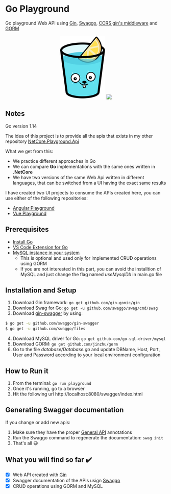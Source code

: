 # Go Playground
Go playground Web API using [Gin](https://github.com/gin-gonic/gin), [Swaggo](https://github.com/swaggo/gin-swagger), [CORS gin's middleware](https://github.com/gin-contrib/cors) and [GORM](https://gorm.io/)

<p align="center">
  <img height="200" src="https://raw.githubusercontent.com/gin-gonic/logo/master/color.png">
  <img height="200" src="https://avatars0.githubusercontent.com/u/29616670?s=400&v=4">
</p>

## Notes
Go version 1.14

The idea of this project is to provide all the apis that exists in my other repository [NetCore.Playground.Api](https://github.com/joacod/NetCore.Playground.Api)

What we get from this:
- We practice different approaches in Go
- We can compare **Go** implementations with the same ones written in **.NetCore**
- We have two versions of the same Web Api written in different languages, that can be switched from a UI having the exact same results

I have created two UI projects to consume the APIs created here, you can use either of the following repositories:
- [Angular Playground](https://github.com/joacod/angular-playground-ui)
- [Vue Playground](https://github.com/joacod/vue-playground-ui)

## Prerequisites
- [Install Go](https://golang.org/)
- [VS Code Extension for Go](https://github.com/microsoft/vscode-go)
- [MySQL instance in your system](https://www.mysql.com/)
    - This is optional and used only for implemented CRUD operations using GORM
    - If you are not interested in this part, you can avoid the installtion of MySQL and just change the flag named *useMysqlDb* in main.go file

## Installation and Setup
1. Download Gin framework: `go get github.com/gin-gonic/gin`
2. Download Swag for Go: `go get -u github.com/swaggo/swag/cmd/swag`
3. Download [gin-swagger](https://github.com/swaggo/gin-swagger) by using:
```sh
$ go get -u github.com/swaggo/gin-swagger
$ go get -u github.com/swaggo/files
```
4. Download MySQL driver for Go: `go get github.com/go-sql-driver/mysql`
5. Download GORM: `go get github.com/jinzhu/gorm`
6. Go to the file *database/Database.go* and update DBName, Host, Port, User and Password according to your local environment configuration

## How to Run it
1. From the terminal: `go run playground`
2. Once it's running, go to a browser
3. Hit the following url http://localhost:8080/swagger/index.html

## Generating Swagger documentation
If you change or add new apis:
1. Make sure they have the proper [General API](https://github.com/swaggo/swag/blob/master/README.md#general-api-info) annotations
2. Run the Swaggo command to regenerate the documentation: `swag init`
3. That's all :smiley:

## What you will find so far :heavy_check_mark:
- [x] Web API created with [Gin](https://github.com/gin-gonic/gin)
- [x] Swagger documentation of the APIs usign [Swaggo](https://github.com/swaggo/gin-swagger)
- [x] CRUD operations using GORM and MySQL
